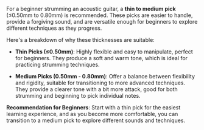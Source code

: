 For a beginner strumming an acoustic guitar, a **thin to medium pick** (≤0.50mm to 0.80mm) is recommended. These picks are easier to handle, provide a forgiving sound, and are versatile enough for beginners to explore different techniques as they progress.

Here's a breakdown of why these thicknesses are suitable:

- **Thin Picks (≤0.50mm)**: Highly flexible and easy to manipulate, perfect for beginners. They produce a soft and warm tone, which is ideal for practicing strumming techniques.

- **Medium Picks (0.50mm - 0.80mm)**: Offer a balance between flexibility and rigidity, suitable for transitioning to more advanced techniques. They provide a clearer tone with a bit more attack, good for both strumming and beginning to pick individual notes.

**Recommendation for Beginners**: Start with a thin pick for the easiest learning experience, and as you become more comfortable, you can transition to a medium pick to explore different sounds and techniques.

